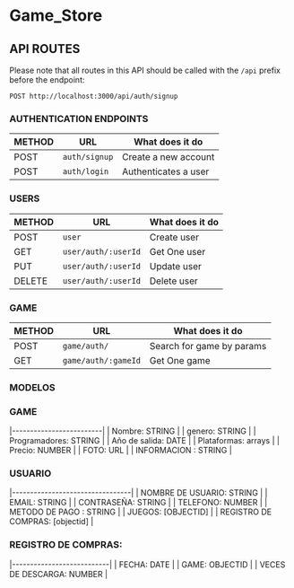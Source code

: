 # Game_Store
## API ROUTES
Please note that all routes in this API should be called with the `/api` prefix before the endpoint:
```
POST http://localhost:3000/api/auth/signup
```
### AUTHENTICATION ENDPOINTS
METHOD | URL                | What does it do
-------|--------------------|---------------------------------
POST   | `auth/signup`  | Create a new account
POST   | `auth/login`   | Authenticates a user

### USERS
METHOD | URL                    | What does it do
-------|------------------------|---------------------------------
POST   | `user`                 | Create user
GET    | `user/auth/:userId`    | Get One user
PUT    | `user/auth/:userId`    | Update user
DELETE | `user/auth/:userId`    | Delete user

### GAME

METHOD | URL                    | What does it do
-------|------------------------|---------------------------------
POST   | `game/auth/`           | Search for game by params
GET    | `game/auth/:gameId`    | Get One game


### MODELOS

### GAME 
|-------------------------|
| Nombre: STRING          |
| genero: STRING          |
| Programadores: STRING   |
| Año de salida: DATE     |
| Plataformas: arrays     |
| Precio: NUMBER          |
| FOTO: URL               |
| INFORMACION : STRING    |

### USUARIO
|---------------------------------|
| NOMBRE DE USUARIO: STRING       |
| EMAIL: STRING                   |
| CONTRASEÑA: STRING              |
| TELEFONO: NUMBER                |
| METODO DE PAGO : STRING         |
| JUEGOS: [OBJECTID]              |
| REGISTRO DE COMPRAS: [objectid] |



### REGISTRO DE COMPRAS:
|---------------------------|
| FECHA: DATE               |
| GAME: OBJECTID            |
| VECES DE DESCARGA: NUMBER |


